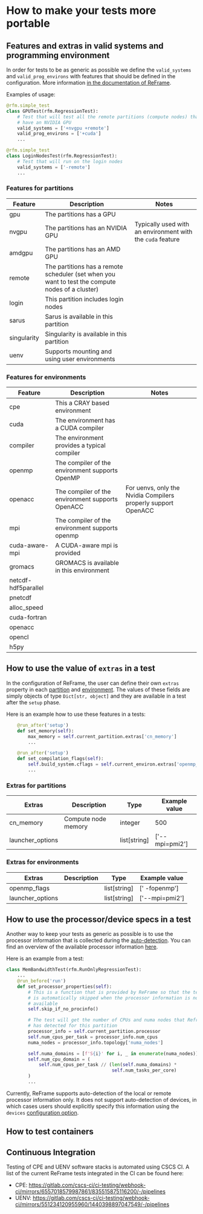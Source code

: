 # How to make your tests more portable

## Features and extras in valid systems and programming environment

In order for tests to be as generic as possible we define the `valid_systems` and `valid_prog_environs` with features that should be defined in the configuration.
More information [in the documentation of ReFrame](https://reframe-hpc.readthedocs.io/en/stable/regression_test_api.html#reframe.core.pipeline.RegressionTest.valid_systems).

Examples of usage:

```python
@rfm.simple_test
class GPUTest(rfm.RegressionTest):
    # Test that will test all the remote partitions (compute nodes) that
    # have an NVIDIA GPU
    valid_systems = ['+nvgpu +remote']
    valid_prog_environs = ['+cuda']
    ...

@rfm.simple_test
class LoginNodesTest(rfm.RegressionTest):
    # Test that will run on the login nodes
    valid_systems = ['-remote']
    ...
```

### Features for partitions

| Feature | Description | Notes |
| --- | --- | --- |
| gpu | The partitions has a GPU | |
| nvgpu | The partitions has an NVIDIA GPU | Typically used with an environment with the `cuda` feature |
| amdgpu | The partitions has an AMD GPU | | |
| remote | The partitions has a remote scheduler (set when you want to test the compute nodes of a cluster) | | |
| login | This partition includes login nodes | | |
| sarus | Sarus is available in this partition | | |
| singularity | Singularity is available in this partition | | |
| uenv | Supports mounting and using user environments | |

### Features for environments

| Feature | Description | Notes |
| --- | --- | --- |
| cpe | This a CRAY based environment | |
| cuda | The environment has a CUDA compiler | |
| compiler | The environment provides a typical compiler | |
| openmp | The compiler of the environment supports OpenMP | |
| openacc | The compiler of the environment supports OpenACC | For uenvs, only the Nvidia Compilers properly support OpenACC |
| mpi | The compiler of the environment supports openmp | |
| cuda-aware-mpi| A CUDA-aware mpi is provided | |
| gromacs | GROMACS is available in this environment | |
| netcdf-hdf5parallel | | |
| pnetcdf | | |
| alloc_speed | | |
| cuda-fortran | | |
| openacc | | |
| opencl | | |
| h5py | | |

## How to use the value of `extras` in a test

In the configuration of ReFrame, the user can define their own `extras` property in each [partition](https://reframe-hpc.readthedocs.io/en/stable/regression_test_api.html#reframe.core.systems.SystemPartition.extras) and [environment](https://reframe-hpc.readthedocs.io/en/stable/regression_test_api.html#reframe.core.environments.Environment.extras).
The values of these fields are simply objects of type `Dict[str, object]` and they are available in a test after the `setup` phase.

Here is an example how to use these features in a tests:

```python
    @run_after('setup')
    def set_memory(self):
        max_memory = self.current_partition.extras['cn_memory']
        ...

    @run_after('setup')
    def set_compilation_flags(self):
        self.build_system.cflags = self.current_environ.extras['openmp_flags'] + ['-O3']
        ...
```

### Extras for partitions

| Extras | Description | Type | Example value |
| --- | --- | --- | --- |
| cn_memory | Compute node memory | integer | 500 |
| launcher_options | | list[string] | ['--mpi=pmi2']

### Extras for environments

| Extras | Description | Type | Example value |
| --- | --- | --- | --- |
| openmp_flags | | list[string] | [' -fopenmp'] |
| launcher_options | | list[string] | ['--mpi=pmi2']

## How to use the processor/device specs in a test

Another way to keep your tests as generic as possible is to use the processor information that is collected during the [auto-detection](https://reframe-hpc.readthedocs.io/en/stable/configure.html#auto-detecting-processor-information).
You can find an overview of the available processor information [here](https://reframe-hpc.readthedocs.io/en/stable/config_reference.html#processor-info).

Here is an example from a test:

```python
class MemBandwidthTest(rfm.RunOnlyRegressionTest):
    ...
    @run_before('run')
    def set_processor_properties(self):
        # This is a function that is provided by ReFrame so that the test
        # is automatically skipped when the processor information is not
        # available
        self.skip_if_no_procinfo()

        # The test will get the number of CPUs and numa nodes that Reframe
        # has detected for this partition
        processor_info = self.current_partition.processor
        self.num_cpus_per_task = processor_info.num_cpus
        numa_nodes = processor_info.topology['numa_nodes']

        self.numa_domains = [f'S{i}' for i, _ in enumerate(numa_nodes)]
        self.num_cpu_domain = (
            self.num_cpus_per_task // (len(self.numa_domains) *
                                       self.num_tasks_per_core)
        )
        ...
```

Currently, ReFrame supports auto-detection of the local or remote processor information only.
It does not support auto-detection of devices, in which cases users should explicitly specify this information using the `devices` [configuration option](https://reframe-hpc.readthedocs.io/en/stable/config_reference.html#config.systems.partitions.devices).

## How to test containers

## Continuous Integration

Testing of CPE and UENV software stacks is automated using CSCS CI. A list of the current ReFrame tests integrated in the CI can be found here:
- CPE: https://gitlab.com/cscs-ci/ci-testing/webhook-ci/mirrors/6557018579987861/835515875116200/-/pipelines
- UENV: https://gitlab.com/cscs-ci/ci-testing/webhook-ci/mirrors/551234120955960/1440398897047549/-/pipelines
